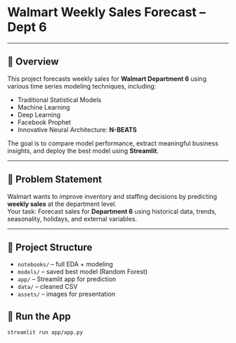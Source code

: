 # Walmart Weekly Sales Forecast – Dept 6

---

## 📌 Overview

This project forecasts weekly sales for **Walmart Department 6** using various time series modeling techniques, including:

- Traditional Statistical Models
- Machine Learning
- Deep Learning
- Facebook Prophet
- Innovative Neural Architecture: **N-BEATS**

The goal is to compare model performance, extract meaningful business insights, and deploy the best model using **Streamlit**.

---

## 🧠 Problem Statement

Walmart wants to improve inventory and staffing decisions by predicting **weekly sales** at the department level.  
Your task: Forecast sales for **Department 6** using historical data, trends, seasonality, holidays, and external variables.

---

## 📂 Project Structure
- `notebooks/` – full EDA + modeling
- `models/` – saved best model (Random Forest)
- `app/` – Streamlit app for prediction
- `data/` – cleaned CSV
- `assets/` – images for presentation

## 🚀 Run the App
```bash
streamlit run app/app.py
